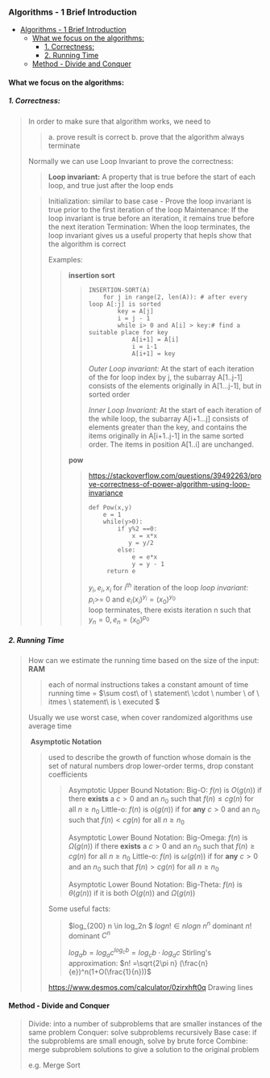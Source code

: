 ### Algorithms - 1 Brief Introduction
* [Algorithms \- 1 Brief Introduction](#algorithms---1-brief-introduction)
  * [What we focus on the algorithms:](#what-we-focus-on-the-algorithms)
    * [1\. Correctness:](#1-correctness)
    * [2\. Running Time](#2-running-time)
  * [Method \- Divide and Conquer](#method---divide-and-conquer)

#### What we focus on the algorithms:

##### 1. Correctness:

> In order to make sure that algorithm works, we need to 
>
> > a. prove result is correct
> > b. prove that the algorithm always terminate
>
> Normally we can use Loop Invariant to prove the correctness:
>
> > **Loop invariant:** A property that is true before the start of each loop, and true just after the loop ends
>
> > Initialization: similar to base case - Prove the loop invariant is true prior to the first iteration of the loop
> > Maintenance: If the loop invariant is true before an iteration, it remains true before the next iteration
> > Termination: When the loop terminates, the loop invariant gives us  a useful property that hepls show that the algorithm is correct
> >
> > Examples:
> >
> > > **insertion sort** 
> > >
> > > > ```pseudocode
> > > > INSERTION-SORT(A)
> > > > 	for j in range(2, len(A)): # after every loop A[:j] is sorted
> > > >   		key = A[j]
> > > >   		i = j - 1
> > > >   		while i> 0 and A[i] > key:# find a suitable place for key
> > > >       		A[i+1] = A[i]
> > > >       		i = i-1
> > > > 			A[i+1] = key
> > > > ```
> > > >
> > > > *Outer Loop invariant:* At the start of each iteration of the for loop index by j, the subarray A[1..j-1] consists of the elements originally in A[1...j-1], but in sorted order
> > > >
> > > > *Inner Loop Invariant:* At the start of each iteration of the while loop, the subarray A[i+1...j] consists of elements greater than the key, and contains the items originally in A[i+1..j-1] in the same sorted order. The items in position A[1..i] are unchanged.
> > >
> > > **pow**
> > >
> > > > https://stackoverflow.com/questions/39492263/prove-correctness-of-power-algorithm-using-loop-invariance
> > > >
> > > > ```pseudocode
> > > > def Pow(x,y)
> > > > 	e = 1
> > > > 	while(y>0):
> > > > 		if y%2 ==0:
> > > >             x = x*x
> > > > 		   y = y/2
> > > > 		else:
> > > > 			e = e*x
> > > > 			y = y - 1
> > > >      return e
> > > > ```
> > > >
> > > > $y_i, e_i, x_i$ for $i^{th}$ iteration of the loop
> > > > *loop invariant:* $p_i$>= 0 and $e_i(x_i)^{y_i} = (x_0)^{y_0}$  
> > > > loop terminates, there exists iteration n such that $y_n = 0, e_n = (x_0)^{p_0}$
> > >
> >

##### 2. Running Time

> How can we estimate the running time based on the size of the input: **RAM**
>
> > each of normal instructions takes a constant amount of time
> > running time = $\sum cost\ of \ statement\ \cdot \ number \ of \ itmes \ statement\ is \ executed $
>
> Usually we use worst case,  when cover randomized algorithms use average time
>
> ​	**Asymptotic Notation**
>
> > used to describe the growth of function whose domain is the set of natural numbers
> > drop lower-order terms, drop constant coefficients
> >
> > > Asymptotic Upper Bound Notation:
> > > Big-O: $f(n)$ is $O(g(n))$ if there **exists** a $c>0$ and  an $n_0$ such that $f(n) \leq cg(n)$ for all $n \geq n_0$
> > > Little-o: $f(n)$ is $o(g(n))$ if for **any** $c>0$ and  an $n_0$ such that $f(n) < cg(n)$ for all $n \geq n_0$
> > >
> > > Asymptotic Lower Bound Notation:
> > > Big-Omega: $f(n)$ is $\Omega(g(n))$ if there **exists** a $c>0$ and  an $n_0$ such that $f(n) \geq cg(n)$ for all $n \geq n_0$
> > > Little-o: $f(n)$ is $\omega(g(n))$ if for **any** $c>0$ and  an $n_0$ such that $f(n) > cg(n)$ for all $n \geq n_0$
> > >
> > > Asymptotic Lower Bound Notation:
> > > Big-Theta: $f(n)$ is $\theta(g(n))$ if it is both $O(g(n))$ and $\Omega(g(n))$
> >
> > Some useful facts:
> >
> > > $log_{200} n  \in log_2n $
> > > $logn! \in nlogn$
> > > $n^n$ dominant $n!$ dominant $C^n$
> > >
> > > $log_ab = log_a c^{log_cb} = log_cb \cdot log_ac$
> > > Stirling's approximation: $n! =\sqrt{2\pi n} (\frac{n}{e})^n(1+O(\frac{1}{n}))$  
> >
> > https://www.desmos.com/calculator/0zirxhft0q Drawing lines



#### Method - Divide and Conquer

> Divide: into a number of subproblems that are smaller instances of the same problem
> Conquer: solve subproblems recursively
> 	 Base case: if the subproblems are small enough, solve by brute force
> Combine: merge subproblem solutions to give a solution to the original problem
>
> e.g. Merge Sort
